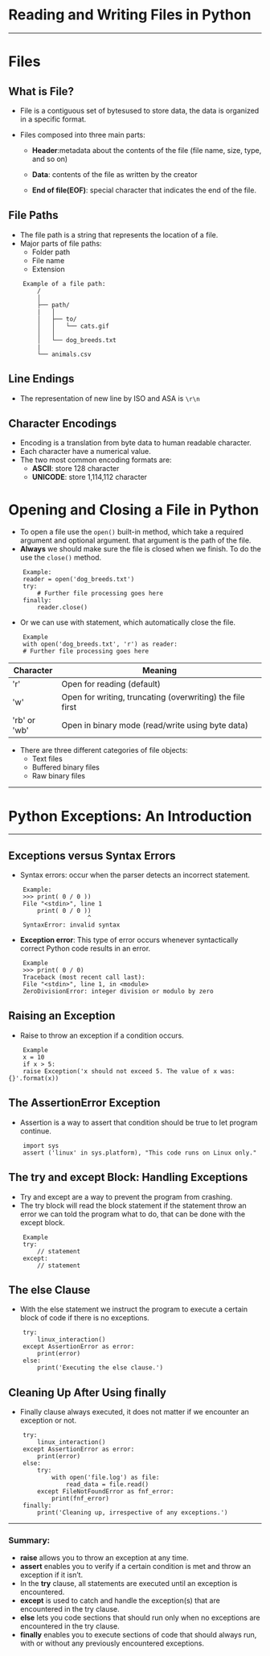 # Reading and Writing Files in Python
---
# Files
## What is **File**?
  - File is a contiguous set of bytesused to store data, the data is organized in a specific format.

  - Files composed into three main parts:
    - **Header**:metadata about the contents of the file (file name, size, type, and so on)

    - **Data**: contents of the file as written by the creator 
    - **End of file(EOF)**: special character that indicates the end of the file.
  
## File Paths 
  - The file path is a string that represents the location of a file.
  - Major parts of file paths:
    - Folder path
    - File name
    - Extension

```
    Example of a file path:
        /
        │
        ├── path/
        |   │
        │   ├── to/
        │   │   └── cats.gif
        │   │
        │   └── dog_breeds.txt
        |
        └── animals.csv
```

## Line Endings
  - The representation of new line by ISO and ASA is `\r\n`

## Character Encodings
  - Encoding is a translation from byte data to human readable character.
  - Each character have a numerical value.
  - The two most common encoding formats are:
    - **ASCII**: store 128 character
    - **UNICODE**: store 1,114,112 character

# Opening and Closing a File in Python

  - To open a file use the `open()` built-in method, which take a required argument and optional argument. that argument is the path of the file.
  - **Always** we should make sure the file is closed when we finish. To do the use the `close()` method.
```
    Example:
    reader = open('dog_breeds.txt')
    try:
        # Further file processing goes here
    finally:
        reader.close()
```

- Or we can use with statement, which automatically close the file.

```
    Example
    with open('dog_breeds.txt', 'r') as reader:
    # Further file processing goes here
```

| Character | Meaning |
| --------- | ------- |
| 'r' | Open for reading (default) |
| 'w' | Open for writing, truncating (overwriting) the file first |
| 'rb' or 'wb' | Open in binary mode (read/write using byte data) |

  - There are three different categories of file objects:
    - Text files
    - Buffered binary files
    - Raw binary files

---

# Python Exceptions: An Introduction

---

## Exceptions versus Syntax Errors

  - Syntax errors: occur when the parser detects an incorrect statement.
```
    Example:
    >>> print( 0 / 0 ))
    File "<stdin>", line 1
        print( 0 / 0 ))
                      ^
    SyntaxError: invalid syntax
```
  - **Exception error**: This type of error occurs whenever syntactically correct Python code results in an error.

```
    Example
    >>> print( 0 / 0)
    Traceback (most recent call last):
    File "<stdin>", line 1, in <module>
    ZeroDivisionError: integer division or modulo by zero
```

## Raising an Exception
  - Raise to throw an exception if a condition occurs.

```
    Example
    x = 10
    if x > 5:
    raise Exception('x should not exceed 5. The value of x was: {}'.format(x))
```

## The AssertionError Exception
  - Assertion is a way to assert that condition should be true to let program continue.

```
    import sys
    assert ('linux' in sys.platform), "This code runs on Linux only."
```

## The try and except Block: Handling Exceptions
  - Try and except are a way to prevent the program from crashing.
  - The try block will read the block statement if the statement throw an error we can told the program what to do, that can be done with the except block.

```
    Example
    try:
        // statement
    except:
        // statement
```

## The else Clause
  - With the else statement we instruct the program to execute a certain block of code if there is no exceptions.

```
    try:
        linux_interaction()
    except AssertionError as error:
        print(error)
    else:
        print('Executing the else clause.')
```

## Cleaning Up After Using finally
  - Finally clause always executed, it does not matter if we encounter an exception or not.

```
    try:
        linux_interaction()
    except AssertionError as error:
        print(error)
    else:
        try:
            with open('file.log') as file:
                read_data = file.read()
        except FileNotFoundError as fnf_error:
            print(fnf_error)
    finally:
        print('Cleaning up, irrespective of any exceptions.')
```
--- 

### Summary:
  - **raise** allows you to throw an exception at any time.
  - **assert** enables you to verify if a certain condition is met and throw an exception if it isn’t.
  - In the **try** clause, all statements are executed until an exception is encountered.
  - **except** is used to catch and handle the exception(s) that are encountered in the try clause.
  - **else** lets you code sections that should run only when no exceptions are encountered in the try clause.
  - **finally** enables you to execute sections of code that should always run, with or without any previously encountered exceptions.